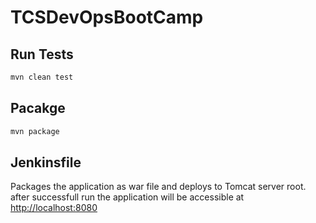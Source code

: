 # TCSDevOpsBootCamp

## Run Tests

```bash
mvn clean test
```

## Pacakge

```bash
mvn package
```

## Jenkinsfile

Packages the application as war file and deploys to Tomcat server root. after successfull run the application will be accessible at <http://localhost:8080>
